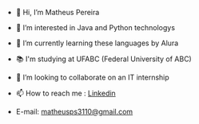 - 👋 Hi, I’m Matheus Pereira
- 👀 I’m interested in Java and Python technologys
- 🌱 I’m currently learning these languages by Alura
- 📚 I'm studying at UFABC (Federal University of ABC)
- 💞️ I’m looking to collaborate on an IT internship
- 📫 How to reach me : 
[Linkedin](https://www.linkedin.com/in/matheus-pereira-1baaa71b1/)

- E-mail: matheusps3110@gmail.com

<!---
matheus-pereira31/matheus-pereira31 is a ✨ special ✨ repository because its `README.md` (this file) appears on your GitHub profile.
You can click the Preview link to take a look at your changes.
--->
